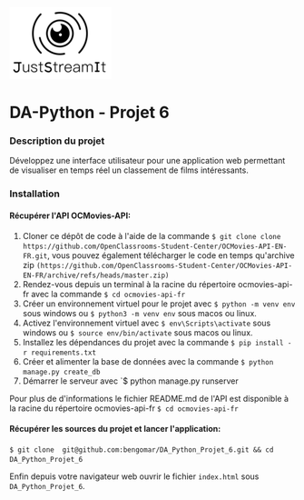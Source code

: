 ![JustStreamIt](images/logo_JustStreamIt.png)
 
# DA-Python - Projet 6

### Description du projet
Développez une interface utilisateur pour une application web permettant de visualiser en temps réel un classement de films intéressants.




### Installation

#### Récupérer l'API OCMovies-API:

1. Cloner ce dépôt de code à l'aide de la commande `$ git clone clone https://github.com/OpenClassrooms-Student-Center/OCMovies-API-EN-FR.git`, 
vous pouvez également télécharger le code en temps qu'archive zip `(https://github.com/OpenClassrooms-Student-Center/OCMovies-API-EN-FR/archive/refs/heads/master.zip)`
2. Rendez-vous depuis un terminal à la racine du répertoire ocmovies-api-fr avec la commande `$ cd ocmovies-api-fr`
3. Créer un environnement virtuel pour le projet avec `$ python -m venv env` sous windows ou `$ python3 -m venv env` sous macos ou linux.
4. Activez l'environnement virtuel avec `$ env\Scripts\activate` sous windows ou `$ source env/bin/activate` sous macos ou linux.
5. Installez les dépendances du projet avec la commande `$ pip install -r requirements.txt`
6. Créer et alimenter la base de données avec la commande `$ python manage.py create_db`
7. Démarrer le serveur avec `$ python manage.py runserver

Pour plus de d'informations le fichier README.md de l'API est disponible à la racine du répertoire ocmovies-api-fr `$ cd ocmovies-api-fr` 

#### Récupérer les sources du projet et lancer l'application:

`$ git clone  git@github.com:bengomar/DA_Python_Projet_6.git && cd DA_Python_Projet_6`

Enfin depuis votre navigateur web ouvrir le fichier `index.html` sous `DA_Python_Projet_6`.
